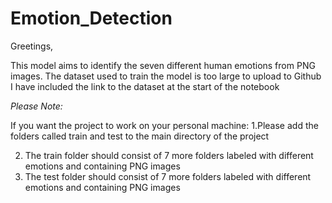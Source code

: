 # Emotion_Detection

Greetings,

This model aims to identify the seven different human emotions from PNG images.
The dataset used to train the model is too large to upload to Github
I have included the link to the dataset at the start of the notebook

*Please Note:*

If you want the project to work on your personal machine:
1.Please add the folders called train and test to the main directory of the project

2. The train folder should consist of 7 more folders labeled with different emotions and containing PNG images
3. The test folder should consist of 7 more folders labeled with different emotions and containing PNG images
